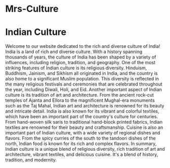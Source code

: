 # Mrs-Culture
# Indian Culture
Welcome to our website dedicated to the rich and diverse culture of India!
India is a land of rich and diverse culture. With a history spanning thousands of years, the culture of India has been shaped by a variety of influences, including religion, tradition, and geography.
One of the most striking features of Indian culture is its religious diversity. Hinduism, Buddhism, Jainism, and Sikhism all originated in India, and the country is also home to a significant Muslim population. This diversity is reflected in the many religious festivals and ceremonies that are celebrated throughout the year, including Diwali, Holi, and Eid.
Another important aspect of Indian culture is its tradition of art and architecture. From the ancient rock-cut temples of Ajanta and Ellora to the magnificent Mughal-era monuments such as the Taj Mahal, Indian art and architecture is renowned for its beauty and intricate detail.
India is also known for its vibrant and colorful textiles, which have been an important part of the country's culture for centuries. From hand-woven silk saris to traditional hand-block printed fabrics, Indian textiles are renowned for their beauty and craftsmanship.
Cuisine is also an important part of Indian culture, with a wide variety of regional dishes and flavors. From the spicy curries of the south to the tandoori dishes of the north, Indian food is known for its rich and complex flavors.
In summary, Indian culture is a unique blend of religious diversity, rich tradition of art and architecture, vibrant textiles, and delicious cuisine. It's a blend of history, tradition, and modernity.
